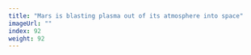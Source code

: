 ```yaml
---
title: "Mars is blasting plasma out of its atmosphere into space"
imageUrl: ""
index: 92
weight: 92
---
```

